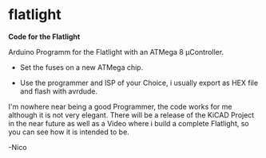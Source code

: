 # flatlight

__Code for the Flatlight__

Arduino Programm for the Flatlight with an ATMega 8 µController.

- Set the fuses on a new ATMega chip.

- Use the programmer and ISP of your Choice, i usually export as HEX file and flash with avrdude.

I'm nowhere near being a good Programmer, the code works for me although it is not very elegant.
There will be a release of the KiCAD Project in the near future as well as a Video where i build a complete Flatlight, 
so you can see how it is intended to be.


-Nico
